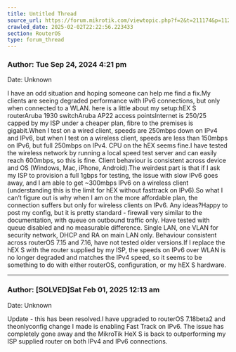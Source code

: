```yaml
---
title: Untitled Thread
source_url: https://forum.mikrotik.com/viewtopic.php?f=2&t=211174&p=1123115&amp;sid=95d2ad7b015c638d004fc75a15c077b1#p1123115
crawled_date: 2025-02-02T22:22:56.223433
section: RouterOS
type: forum_thread
---
```


### Author: Tue Sep 24, 2024 4:21 pm
Date: Unknown

I have an odd situation and hoping someone can help me find a fix.My clients are seeing degraded performance with IPv6 connections, but only when connected to a WLAN. here is a little about my setup:hEX S routerAruba 1930 switchAruba AP22 access pointsInternet is 250/25 capped by my ISP under a cheaper plan, fibre to the premises is gigabit.When I test on a wired client, speeds are 250mbps down on IPv4 and IPv6, but when I test on a wireless client, speeds are less than 150mbps on IPv6, but full 250mbps on IPv4. CPU on the hEX seems fine.I have tested the wireless network by running a local speed test server and can easily reach 600mbps, so this is fine. Client behaviour is consistent across device and OS (Windows, Mac, iPhone, Android).The weirdest part is that if I ask my ISP to provision a full 1gbps for testing, the issue with slow IPv6 goes away, and I am able to get ~300mbps IPv6 on a wireless client (understanding this is the limit for hEX without fasttrack on IPv6).So what I can’t figure out is why when I am on the more affordable plan, the connection suffers but only for wireless clients on IPv6. Any ideas?Happy to post my config, but it is pretty standard - firewall very similar to the documentation, with queue on outbound traffic only. Have tested with queue disabled and no measurable difference. Single LAN, one VLAN for security network, DHCP and RA on main LAN only. Behaviour consistent across routerOS 7.15 and 7.16, have not tested older versions.If I replace the hEX S with the router supplied by my ISP, the speeds on IPv6 over WLAN is no longer degraded and matches the IPv4 speed, so it seems to be something to do with either routerOS, configuration, or my hEX S hardware.


---
### Author: [SOLVED]Sat Feb 01, 2025 12:13 am
Date: Unknown

Update - this has been resolved.I have upgraded to routerOS 7.18beta2 and theonlyconfig change I made is enabling Fast Track on IPv6. The issue has completely gone away and the MikroTik HeX S is back to outperforming my ISP supplied router on both IPv4 and IPv6 connections.

